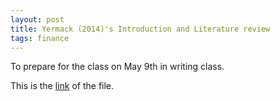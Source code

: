 ```yaml
---
layout: post
title: Yermack (2014)'s Introduction and Literature review
tags: finance
---
```


To prepare for the class on May 9th in writing class.

This is the [link](https://www-drv.com/~buidiengiau@gmail.com/gd/public/Yermack2014.html) of the file.